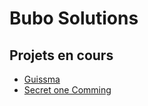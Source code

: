 # Bubo Solutions

## Projets en cours

- [Guissma](https://link)
- [Secret one Comming](https://link)
